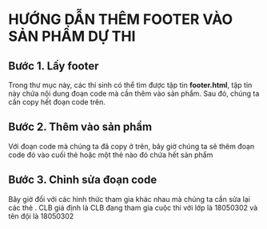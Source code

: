 # HƯỚNG DẪN THÊM FOOTER VÀO SẢN PHẨM DỰ THI

## Bước 1. Lấy footer

Trong thư mục này, các thí sinh có thể tìm được tập tin **footer.html**, tập tin này chứa nội dung đoạn code
mà cần thêm vào sản phẩm. Sau đó, chúng ta cần copy hết đoạn code trên.

## Bước 2. Thêm vào sản phẩm

Với đoạn code mà chúng ta đã copy ở trên, bây giờ chúng ta sẽ thêm đoạn code đó vào cuối thẻ **<body>** hoặc
một thẻ nào đó chứa hết sản phẩm

## Bước 3. Chỉnh sửa đoạn code

Bây giờ đối với các hình thức tham gia khác nhau mà chúng ta cần sửa lại các thẻ **<span>**. CLB giả định là 
CLB đang tham gia cuộc thi với lớp là 18050302 và tên đội là 18050302